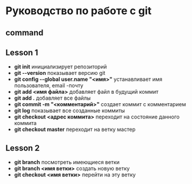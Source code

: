 # Руководство по работе с git

## command

## Lesson 1

* **git init** инициализирует репозиторий
* **git --version** показывает версию git 
* **git config --global user.name "<имя>"** устанавливает имя пользователя, email -почту
* **git add <имя файла>** добавляет файл в будущий коммит
* **git add .** добавляет все файлы
* **git commit -m "<комментарий>"** создает коммит с комментарием
* **git log** показывает все созданные коммиты
* **git checkout <адрес коммита>** переходит на состояние данного коммита
* **git checkout master** переходит на ветку мастер

## Lesson 2

* **git branch** посмотреть имеющиеся ветки
* **git branch <имя ветки>** создать новую ветку
* **git checkout <имя ветки>** перейти на эту ветку